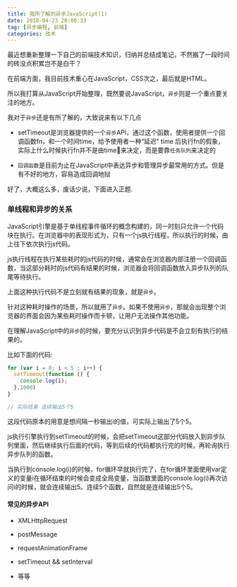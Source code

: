 ```yaml
---
title: 我所了解的异步JavaScript(1)
date: 2018-04-23 20:00:33
tag: [异步编程, 前端]
categories: 技术
---
```


最近想重新整理一下自己的前端技术知识，归纳并总结成笔记，不然搬了一段时间的砖没点积累岂不是白干？
<!-- more -->

在前端方面，我目前技术重心在JavaScript，CSS次之，最后就是HTML。

所以我打算从JavaScript开始整理，既然要说JavaScript，`异步`则是一个重点要关注的地方。

我对于`异步`还是有所了解的，大致说来有以下几点

+ setTimeout是浏览器提供的一个`异步`API，通过这个函数，使用者提供一个回调函数fn，和一个时间time，给予使用者一种“延迟” time 后执行fn的假象，实际上什么时候执行fn并不是由time来决定，而是要靠`任务队列`来决定的

+ `回调函数`是目前为止在JavaScript中表达异步和管理异步最常用的方式。但是有不好的地方，容易造成回调地狱

好了，大概这么多，废话少说，下面进入正题.

### 单线程和异步的关系

JavaScript引擎是基于单线程事件循环的概念构建的，同一时刻只允许一个代码块在执行。在浏览器中的表现形式为，只有一个js执行线程，所以执行的时候，由上往下依次执行js代码。

js执行线程在执行某些耗时的js代码的时候，通常会在浏览器内部注册一个回调函数，当这部分耗时的js代码有结果的时候，浏览器会将回调函数放入异步队列的队尾等待执行。

上面这种执行代码不是立刻就有结果的现象，就是`异步`。

针对这种耗时操作的场景，所以就用了`异步`。如果不使用`异步`，那就会出现整个浏览器的界面会因为某些耗时操作而卡顿，让用户无法操作其他功能。

在理解JavaScript中的`异步`的时候，要充分认识到异步代码是不会立刻有执行的结果的。

比如下面的代码:

```js
for (var i = 0; i < 5 ; i++) {
  setTimeout(function () {
    console.log(i);
  },1000)
}

// 实际结果 连续输出5个5
```
这段代码原本的用意是想间隔一秒输出i的值，可实际上输出了5个5。

js执行引擎执行到setTimeout的时候，会把setTimeout这部分代码放入到异步队列里面，然后继续执行后面的代码，等到后续的代码都执行完的时候，再轮询执行异步队列的函数。

当执行到console.log(i)的时候，for循环早就执行完了，在for循环里面使用var定义的变量i在循环结束的时候会变成全局变量，当函数里面的console.log(i)再次访问i的时候，就会连续输出5。连续5个函数，自然就是连续输出5个5。

#### 常见的异步API

+ XMLHttpRequest

+ postMessage

+ requestAnimationFrame

+ setTimeout && setInterval

+ 等等






